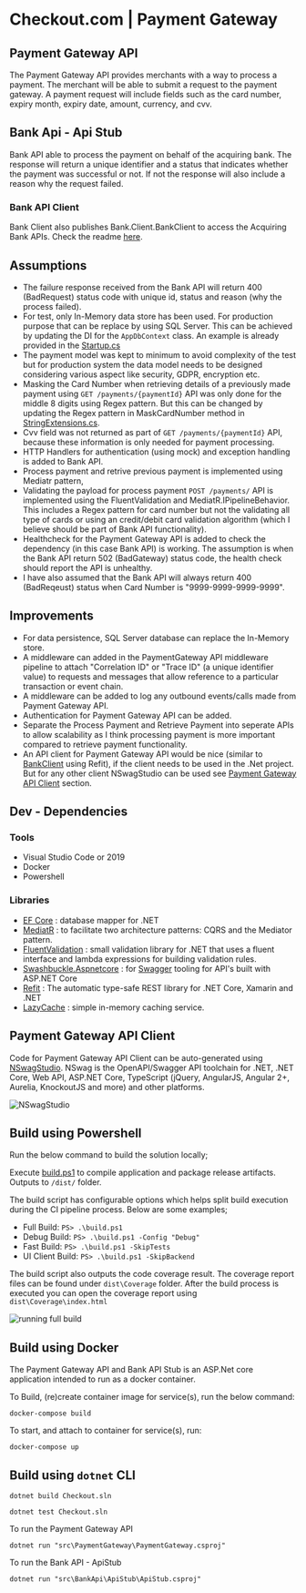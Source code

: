 # Checkout.com | Payment Gateway

## Payment Gateway API

The Payment Gateway API provides merchants with a way to process a payment. The merchant will be able to submit a request to the payment gateway. A payment request will include fields such as the card number, expiry month, expiry date, amount, currency, and cvv.

## Bank Api - Api Stub

Bank API able to process the payment on behalf of the acquiring bank. The response will return a unique identifier and a status that indicates whether the payment was successful or not. If not the response will also include a reason why the request failed.

### Bank API Client

Bank Client also publishes Bank.Client.BankClient to access the Acquiring Bank APIs. Check the readme [here](/src/BankApi/Bank.Client/README.md).

## Assumptions

- The failure response received from the Bank API will return 400 (BadRequest) status code with unique id, status and reason (why the process failed). 
- For test, only In-Memory data store has been used. For production purpose that can be replace by using SQL Server. This can be achieved by updating the DI for the `AppDbContext` class. An example is already provided in the [Startup.cs](/src/PaymentGateway/Startup.cs)
- The payment model was kept to minimum to avoid complexity of the test but for production system the data model needs to be designed considering various aspect like security, GDPR, encryption etc.
- Masking the Card Number when retrieving details of a previously made payment using `GET /payments/{paymentId}` API was only done for the middle 8 digits using Regex pattern. But this can be changed by updating the Regex pattern in MaskCardNumber method in [StringExtensions.cs](/src/SharedKernel/StringExtensions.cs).
- Cvv field was not returned as part of `GET /payments/{paymentId}` API, because these information is only needed for payment processing.
- HTTP Handlers for authentication (using mock) and exception handling is added to Bank API.
- Process payment and retrive previous payment is implemented using Mediatr pattern,
- Validating the payload for process payment `POST /payments/` API is implemented using the FluentValidation and MediatR.IPipelineBehavior. This includes a Regex pattern for card number but not the validating all type of cards or using an credit/debit card validation algorithm (which I believe should be part of Bank API functionality).
- Healthcheck for the Payment Gateway API is added to check the dependency (in this case Bank API) is working. The assumption is when the Bank API return 502 (BadGateway) status code, the health check should report the API is unhealthy.
- I have also assumed that the Bank API will always return 400 (BadReqeust) status when Card Number is "9999-9999-9999-9999".

## Improvements

- For data persistence, SQL Server database can replace the In-Memory store.
- A middleware can added in the PaymentGateway API middleware pipeline to attach "Correlation ID" or "Trace ID" (a unique identifier value) to requests and messages that allow reference to a particular transaction or event chain.
- A middleware can be added to log any outbound events/calls made from Payment Gateway API.
- Authentication for Payment Gateway API can be added.
- Separate the Process Payment and Retrieve Payment into seperate APIs to allow scalability as I think processing payment is more important compared to retrieve payment functionality.
- An API client for Payment Gateway API would be nice (similar to [BankClient](/src/BankApi/Bank.Client/BankClient.cs) using Refit), if the client needs to be used in the .Net project. But for any other client NSwagStudio can be used see [Payment Gateway API Client](#Payment-Gateway-API-Client) section. 

## Dev - Dependencies

### Tools
- Visual Studio Code or 2019
- Docker
- Powershell

### Libraries
- [EF Core](https://docs.microsoft.com/en-us/ef/) : database mapper for .NET
- [MediatR](https://github.com/jbogard/MediatR/wiki) : to facilitate two architecture patterns: CQRS and the Mediator pattern. 
- [FluentValidation](https://fluentvalidation.net/) : small validation library for .NET that uses a fluent interface and lambda expressions for building validation rules.
- [Swashbuckle.Aspnetcore](https://github.com/domaindrivendev/Swashbuckle.AspNetCore) : for [Swagger](https://swagger.io/) tooling for API's built with ASP.NET Core
- [Refit](https://github.com/reactiveui/refit) : The automatic type-safe REST library for .NET Core, Xamarin and .NET
- [LazyCache](https://github.com/alastairtree/LazyCache) : simple in-memory caching service.

## Payment Gateway API Client

Code for Payment Gateway API Client can be auto-generated using [NSwagStudio](https://github.com/RicoSuter/NSwag/wiki/NSwagStudio). NSwag is the OpenAPI/Swagger API toolchain for .NET, .NET Core, Web API, ASP.NET Core, TypeScript (jQuery, AngularJS, Angular 2+, Aurelia, KnockoutJS and more) and other platforms.

![NSwagStudio](images/NSwagStudioUsage.gif)


## Build using Powershell

Run the below command to build the solution locally;

Execute [build.ps1](/src/build.ps1) to compile application and package release artifacts. Outputs to `/dist/` folder.

The build script has configurable options which helps split build execution during the CI pipeline process. Below are some examples;

- Full Build: `PS> .\build.ps1`
- Debug Build: `PS> .\build.ps1 -Config "Debug"`
- Fast Build: `PS> .\build.ps1 -SkipTests`
- UI Client Build: `PS> .\build.ps1 -SkipBackend`

The build script also outputs the code coverage result. The coverage report files can be found under `dist\Coverage` folder. After the build process is executed you can open the coverage report using `dist\Coverage\index.html`

![running full build](images/build.gif)

## Build using Docker

The Payment Gateway API and Bank API Stub is an ASP.Net core application intended to run as a docker container.

To Build, (re)create container image for service(s), run the below command:

``` shell
docker-compose build
```

To start, and attach to container for service(s), run: 

``` shell
docker-compose up
```

## Build using `dotnet` CLI

``` shell
dotnet build Checkout.sln
```

``` shell
dotnet test Checkout.sln
```

To run the Payment Gateway API

``` shell
dotnet run "src\PaymentGateway\PaymentGateway.csproj"
```

To run the Bank API - ApiStub 
``` shell
dotnet run "src\BankApi\ApiStub\ApiStub.csproj"
```
